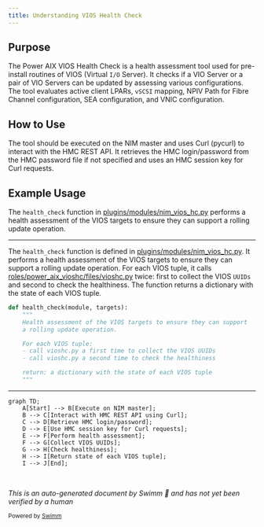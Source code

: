 ```yaml
---
title: Understanding VIOS Health Check
---
```

## Purpose

The Power AIX VIOS Health Check is a health assessment tool used for pre-install routines of VIOS (Virtual <SwmToken path="plugins/modules/nim_vios_hc.py" pos="22:17:19" line-data="  settings required to update a pair of Virtual I/O Servers (VIOS).">`I/O`</SwmToken> Server). It checks if a VIO Server or a pair of VIO Servers can be updated by assessing various configurations. The tool evaluates active client LPARs, <SwmToken path="plugins/modules/nim_vios_hc.py" pos="23:17:17" line-data="- In the current version, it validates the vSCSI, NPIv, SEA mappings configurations and vNIC">`vSCSI`</SwmToken> mapping, NPIV Path for Fibre Channel configuration, SEA configuration, and VNIC configuration.

## How to Use

The tool should be executed on the NIM master and uses Curl (pycurl) to interact with the HMC REST API. It retrieves the HMC login/password from the HMC password file if not specified and uses an HMC session key for Curl requests.

## Example Usage

The <SwmToken path="plugins/modules/nim_vios_hc.py" pos="496:2:2" line-data="def health_check(module, targets):">`health_check`</SwmToken> function in <SwmPath>[plugins/modules/nim_vios_hc.py](plugins/modules/nim_vios_hc.py)</SwmPath> performs a health assessment of the VIOS targets to ensure they can support a rolling update operation.

<SwmSnippet path="/plugins/modules/nim_vios_hc.py" line="496">

---

The <SwmToken path="plugins/modules/nim_vios_hc.py" pos="496:2:2" line-data="def health_check(module, targets):">`health_check`</SwmToken> function is defined in <SwmPath>[plugins/modules/nim_vios_hc.py](plugins/modules/nim_vios_hc.py)</SwmPath>. It performs a health assessment of the VIOS targets to ensure they can support a rolling update operation. For each VIOS tuple, it calls <SwmPath>[roles/power_aix_vioshc/files/vioshc.py](roles/power_aix_vioshc/files/vioshc.py)</SwmPath> twice: first to collect the VIOS <SwmToken path="plugins/modules/nim_vios_hc.py" pos="502:23:23" line-data="    - call vioshc.py a first time to collect the VIOS UUIDs">`UUIDs`</SwmToken> and second to check the healthiness. The function returns a dictionary with the state of each VIOS tuple.

```python
def health_check(module, targets):
    """
    Health assessment of the VIOS targets to ensure they can support
    a rolling update operation.

    For each VIOS tuple:
    - call vioshc.py a first time to collect the VIOS UUIDs
    - call vioshc.py a second time to check the healthiness

    return: a dictionary with the state of each VIOS tuple
    """
```

---

</SwmSnippet>

```mermaid
graph TD;
    A[Start] --> B[Execute on NIM master];
    B --> C[Interact with HMC REST API using Curl];
    C --> D[Retrieve HMC login/password];
    D --> E[Use HMC session key for Curl requests];
    E --> F[Perform health assessment];
    F --> G[Collect VIOS UUIDs];
    G --> H[Check healthiness];
    H --> I[Return state of each VIOS tuple];
    I --> J[End];
```

&nbsp;

*This is an auto-generated document by Swimm 🌊 and has not yet been verified by a human*

<SwmMeta version="3.0.0" repo-id="Z2l0aHViJTNBJTNBYW5zaWJsZS1wb3dlci1haXglM0ElM0Fzd2ltbWlv" repo-name="ansible-power-aix"><sup>Powered by [Swimm](/)</sup></SwmMeta>
